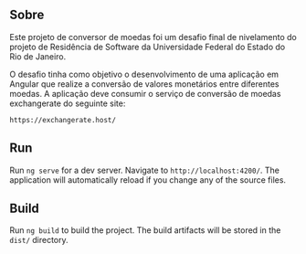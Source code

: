 ## Sobre

Este projeto de conversor de moedas foi um desafio final de nivelamento do projeto de Residência de Software da Universidade Federal do Estado do Rio de Janeiro.


O desafio tinha como objetivo o desenvolvimento de uma aplicação em Angular que realize a conversão de valores monetários entre diferentes moedas. A aplicação deve consumir o serviço de conversão de moedas exchangerate do seguinte site:


`https://exchangerate.host/`

## Run

Run `ng serve` for a dev server. Navigate to `http://localhost:4200/`. The application will automatically reload if you change any of the source files.


## Build

Run `ng build` to build the project. The build artifacts will be stored in the `dist/` directory.
